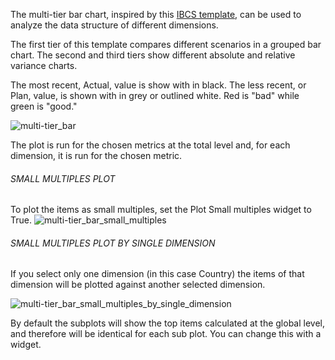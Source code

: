 The multi-tier bar chart, inspired by this [IBCS template](https://www.ibcs.com/resource/multi-tier-bar-charts/), can be used to analyze the data structure of different dimensions.

The first tier of this template compares different scenarios in a grouped bar chart. The second and third tiers show different absolute and relative variance charts. 

The most recent, Actual, value is show with in black. The less recent, or Plan, value, is shown with in grey or outlined white. Red is  "bad" while green is "good."

![multi-tier_bar](assets/images/multi-tier_bar-16842480581731.png)

The plot is run for the chosen metrics at the total level and, for each dimension, it is run for the chosen metric.

###### SMALL MULTIPLES PLOT

To plot the items as small multiples, set the Plot Small multiples widget to True. ![multi-tier_bar_small_multiples](assets/images/multi-tier_bar_small_multiples-16842481116002.png)

###### SMALL MULTIPLES PLOT BY SINGLE DIMENSION

If you select only one dimension (in this case Country) the items of that dimension will be plotted against another selected dimension. 

![multi-tier_bar_small_multiples_by_single_dimension](assets/images/multi-tier_bar_small_multiples_by_single_dimension-16842481633793.png)

By default the subplots will show the top items calculated at the global level, and therefore will be identical for each sub plot.  You can change this with a widget.



